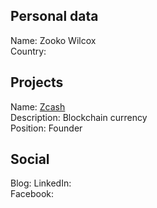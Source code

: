 ## Personal data   
Name: Zooko Wilcox   
Country:  

## Projects 
Name: [Zcash](/projects/zcash.md)  
Description: Blockchain currency  
Position: Founder

## Social
Blog: 
LinkedIn:  
Facebook:
